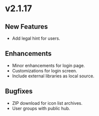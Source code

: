 # v2.1.17

## New Features

* Add legal hint for users.

## Enhancements

* Minor enhancements for login page.
* Customizations for login screen.
* Include external libraries as local source.

## Bugfixes

* ZIP download for icon list archives.
* User groups with public hub.